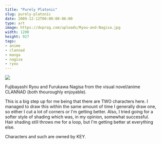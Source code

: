 ```yaml
---
title: "Purely Platonic"
slug: purely-platonic
date: 2009-12-12T00:00:00-06:00
type: art
image: https://dxprog.com/uploads/Ryou-and-Nagisa.jpg
width: 1200
height: 927
tags:
- anime
- clannad
- manga
- nagisa
- ryou
---
```

[![](https://dxprog.com/uploads/Ryou-and-Nagisa.jpg)](https://dxprog.com/uploads/Ryou-and-Nagisa.jpg)

Fujibayashi Ryou and Furukawa Nagisa from the visual novel/anime CLANNAD (both thouroughly enjoyable).

This is a big step up for me being that there are TWO characters here. I managed to draw this within the same amount of time I generally draw one, so either I cut a lot of corners or I'm getting better. Also, I tried going for a softer style of shading which was, in my opinion, somewhat successful. Hair shading still throws me for a loop, but I'm getting better at everything else.

Characters and such are owned by KEY.
